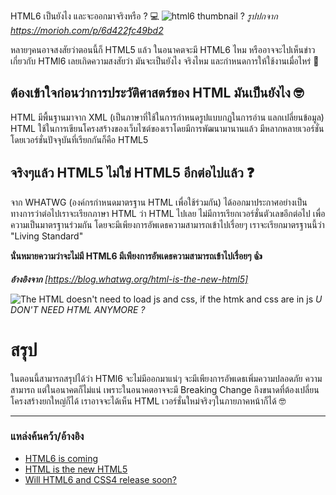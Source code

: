 HTML6 เป็นยังไง และจะออกมาจริงหรือ ? 💻
![html6 thumbnail ?](https://i.morioh.com/2020/02/20/d130e3502b21.jpg)
*รูปปกจาก https://morioh.com/p/6d422fc49bd2*

หลายๆคนอาจสงสัยว่าตอนนี้ก็ HTML5 แล้ว ในอนาคตจะมี HTML6 ไหม หรืออาจจะไปเห็นข่าวเกี่ยวกับ HTMl6 เลยเกิดความสงสัยว่า มันจะเป็นยังไง จริงไหม และกำหนดการให้ใช้งานเมื่อไหร่ 📅

## ต้องเข้าใจก่อนว่าการประวัติศาสตร์ของ HTML มันเป็นยังไง 🤓
HTML มีพื้นฐานมาจาก XML (เป็นภาษาที่ใช้ในการกำหนดรูปแบบกฏในการอ่าน แลกเปลี่ยนข้อมูล) HTML ใช้ในการเขียนโครงสร้างของเว็บไซต์ของเราโดยมีการพัฒนามานานแล้ว มีหลากหลายเวอร์ชั่นโดยเวอร์ชั่นปัจจุบันที่เรียกกันก็คือ HTML5

## จริงๆแล้ว HTML5 ไม่ใช่ HTML5 อีกต่อไปแล้ว ❓
จาก WHATWG (องค์กรกำหนดมาตรฐาน HTML เพื่อใช้ร่วมกัน) ได้ออกมาประกาศอย่างเป็นทางการว่าต่อไปเราจะเรียกภาษา HTML ว่า HTML ไปเลย ไม่มีการเรียกเวอร์ชั่นตัวเลขอีกต่อไป เพื่อความเป็นมาตรฐานร่วมกัน โดยจะมีเพียงการอัพเดธความสามารถเข้าไปเรื่อยๆ เราจะเรียกมาตรฐานนี้ว่า "Living Standard"

**นั่นหมายความว่าจะไม่มี HTML6 มีเพียงการอัพเดธความสามารถเข้าไปเรื่อยๆ 👍**

*__อ้างอิงจาก__ [https://blog.whatwg.org/html-is-the-new-html5]*

![The HTML doesn't need to load js and css, if the htmk and css are in js](https://i.imgflip.com/2kuh6f.jpg)
*U DON'T NEED HTML ANYMORE ?*

# สรุป
ในตอนนี้สามารถสรุปได้ว่า HTMl6 จะไม่มีออกมาแน่ๆ จะมีเพียงการอัพเดธเพิ่มความปลอดภัย ความสามารถ แต่ในอนาคตก็ไม่แน่ เพราะในอนาคตอาจจะมี Breaking Change ถึงขนาดที่ต้องเปลี่ยนโครงสร้างยกใหญ่ก็ได้ เราอาจจะได้เห็น HTML เวอร์ชั่นใหม่จริงๆในภายภาคหน้าก็ได้ 🤓

---

### แหล่งค้นคว้า/อ้างอิง
- [HTML6 is coming](https://morioh.com/p/6d422fc49bd2)
- [HTML is the new HTML5](https://blog.whatwg.org/html-is-the-new-html5)
- [Will HTML6 and CSS4 release soon?](https://www.quora.com/Will-HTML6-and-CSS4-release-soon)
